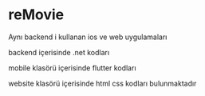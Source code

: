 # reMovie
Aynı backend i kullanan ios ve web uygulamaları

backend içerisinde .net kodları


mobile klasörü içerisinde flutter kodları


website klasörü içerisinde html css kodları bulunmaktadır
